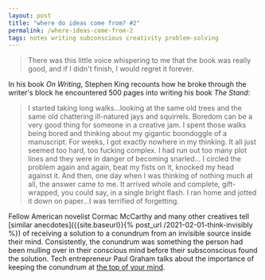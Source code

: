 ```yaml
---
layout: post
title: "where do ideas come from? #2"
permalink: /where-ideas-come-from-2
tags: notes writing subconscious creativity problem-solving
---
```


> There was this little voice whispering to me that the book was really good, and if I didn't finish, I would regret it forever.
<!--more-->

In his book _On Writing_, Stephen King recounts how he broke through the writer's block he encountered 500 pages into writing his book _The Stand_:

> I started taking long walks...looking at the same old trees and the same old chattering ill-natured jays and squirrels. Boredom can be a very good thing for someone in a creative jam. I spent those walks being bored and thinking about my gigantic boondoggle of a manuscript. For weeks, I got exactly nowhere in my thinking. It all just seemed too hard, too fucking complex. I had run out too many plot lines and they were in danger of becoming snarled... I circled the problem again and again, beat my fists on it, knocked my head against it. And then, one day when I was thinking of  nothing much at all, the answer came to me. It arrived whole and complete, gift-wrapped, you could say, in a single bright flash. I ran home and jotted it down on paper...I was terrified of forgetting.

Fellow American novelist Cormac McCarthy and many other creatives tell [similar anecdotes]({{site.baseurl}}{% post_url /2021-02-01-think-invisibly %}) of receiving a solution to a conundrum from an invisible source inside their mind.
Consistently, the conundrum was something the person had been mulling over in their conscious mind before their subsconscious found the solution.
Tech entrepreneur Paul Graham talks about the importance of keeping the conundrum at [the top of your mind](http://www.paulgraham.com/top.html).
